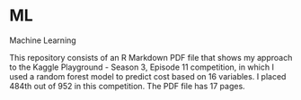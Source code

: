 # ML
Machine Learning

This repository consists of an R Markdown PDF file that shows my approach to the Kaggle Playground - Season 3, Episode 11 competition, in which I used a random forest model to predict cost based on 16 variables.  I placed 484th out of 952 in this competition.  The PDF file has 17 pages.
